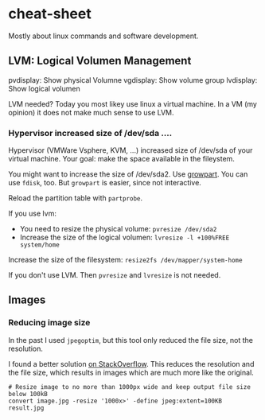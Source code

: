 # cheat-sheet

Mostly about linux commands and software development.

## LVM: Logical Volumen Management

pvdisplay: Show physical Volumne
vgdisplay: Show volume group
lvdisplay: Show logical volumen

LVM needed? Today you most likey use linux a virtual machine. In a VM (my opinion) it does not make much sense to use LVM. 

### Hypervisor increased size of /dev/sda ....

Hypervisor (VMWare Vsphere, KVM, ...) increased size of /dev/sda of your virtual machine. Your goal: make the space available in the fileystem.

You might want to increase the size of /dev/sda2. Use [growpart](http://manpages.ubuntu.com/manpages/precise/man1/growpart.1.html). You can use `fdisk`, too. But `growpart` is easier, since not interactive.

Reload the partition table with `partprobe`. 

If you use lvm:

 * You need to resize the physical volume: `pvresize /dev/sda2`
 * Increase the size of the logical volumen: `lvresize -l +100%FREE system/home`

Increase the size of the filesystem: `resize2fs /dev/mapper/system-home`

If you don't use LVM. Then `pvresize` and `lvresize` is not needed.

## Images

### Reducing image size

In the past I used `jpegoptim`, but this tool only reduced the file size, not the resolution.

I found a better solution [on StackOverflow](https://stackoverflow.com/questions/34522269/how-to-shrink-and-optimize-images).
This reduces the resolution and the file size, which results in images which are much more like the original.

```
# Resize image to no more than 1000px wide and keep output file size below 100kB
convert image.jpg -resize '1000x>' -define jpeg:extent=100KB result.jpg
```
